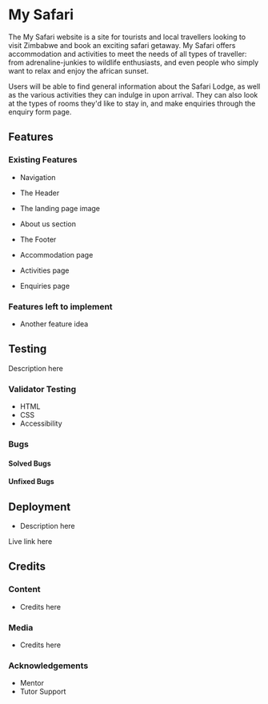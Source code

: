# My Safari 

The My Safari website is a site for tourists and local travellers looking to visit Zimbabwe and book an exciting safari getaway. My Safari offers accommodation and activities to meet the needs of all types of traveller: from adrenaline-junkies to wildlife enthusiasts, and even people who simply want to relax and enjoy the african sunset. 

Users will be able to find general information about the Safari Lodge, as well as the various activities they can indulge in upon arrival. They can also look at the types of rooms they'd like to stay in, and make enquiries through the enquiry form page. 

## Features

### Existing Features

- Navigation

- The Header

- The landing page image

- About us section 

- The Footer

- Accommodation page

- Activities page

- Enquiries page

### Features left to implement

- Another feature idea

## Testing

Description here

### Validator Testing

- HTML
- CSS
- Accessibility

### Bugs

#### Solved Bugs

#### Unfixed Bugs

## Deployment

- Description here

Live link here

## Credits

### Content

- Credits here

### Media

- Credits here

### Acknowledgements 

- Mentor
- Tutor Support



